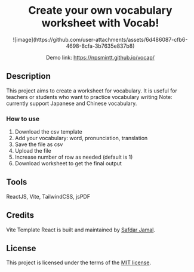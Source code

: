 <h1 align="center">
  Create your own vocabulary worksheet with Vocab!
</h1>

<p align="center">
  ![image](https://github.com/user-attachments/assets/6d486087-cfb6-4698-8cfa-3b7635e837b8)
</p>

<p align="center">
    Demo link: <a href="https://npsmintt.github.io/vocap/">https://npsmintt.github.io/vocap/</a>
</p>

## Description

This project aims to create a worksheet for vocabulary. It is useful for teachers or students who want to practice vocabulary writing
Note: currently support Japanese and Chinese vocabulary.

### How to use

1. Download the csv template
2. Add your vocabulary: word, pronunciation, translation
3. Save the file as csv
4. Upload the file
5. Increase number of row as needed (default is 1)
6. Download worksheet to get the final output

## Tools

ReactJS, Vite, TailwindCSS, jsPDF

## Credits

Vite Template React is built and maintained by [Safdar Jamal](https://safdarjamal.github.io).

## License

This project is licensed under the terms of the [MIT license](https://github.com/SafdarJamal/vite-template-react/blob/main/LICENSE).
